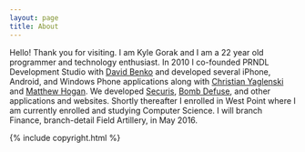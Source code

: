 ```yaml
---
layout: page
title: About
---
```


<p class="message">

Hello! Thank you for visiting. I am Kyle Gorak and I am a 22 year old programmer and technology enthusiast. In 2010 I co-founded PRNDL Development Studio with <a href="https://davidbenko.me">David Benko</a> and developed several iPhone, Android, and Windows Phone applications along with <a href="https://www.linkedin.com/in/cyaglenski">Christian Yaglenski</a> and <a href="https://www.linkedin.com/profile/view?id=156808511">Matthew Hogan</a>. We developed <a href="https://itunes.apple.com/us/app/securis/id392732678?mt=8">Securis</a>, <a href="https://play.google.com/store/apps/details?id=com.prndl.bombdefuse&hl=en">Bomb Defuse</a>, and other applications and websites. Shortly thereafter I enrolled in West Point where I am currently enrolled and studying Computer Science. I will branch Finance, branch-detail Field Artillery, in May 2016. 

</p>

{% include copyright.html %}
